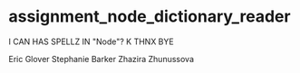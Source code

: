 # assignment_node_dictionary_reader
I CAN HAS SPELLZ IN "Node"? K THNX BYE

Eric Glover
Stephanie Barker
Zhazira Zhunussova
